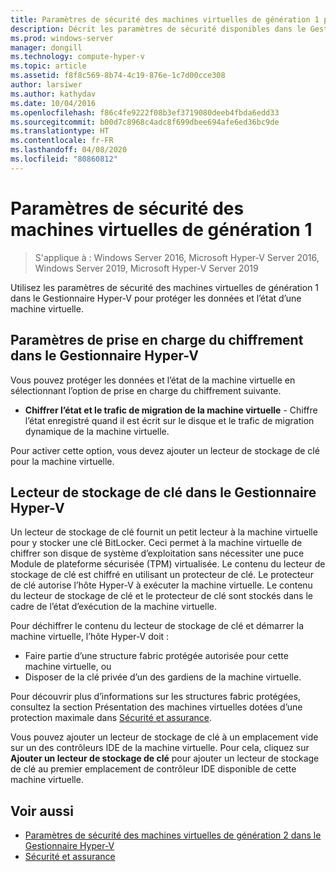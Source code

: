 ```yaml
---
title: Paramètres de sécurité des machines virtuelles de génération 1 pour Hyper-V
description: Décrit les paramètres de sécurité disponibles dans le Gestionnaire Hyper-V pour les machines virtuelles de génération 1
ms.prod: windows-server
manager: dongill
ms.technology: compute-hyper-v
ms.topic: article
ms.assetid: f8f8c569-8b74-4c19-876e-1c7d00cce308
author: larsiwer
ms.author: kathydav
ms.date: 10/04/2016
ms.openlocfilehash: f86c4fe9222f08b3ef3719080deeb4fbda6edd33
ms.sourcegitcommit: b00d7c8968c4adc8f699dbee694afe6ed36bc9de
ms.translationtype: HT
ms.contentlocale: fr-FR
ms.lasthandoff: 04/08/2020
ms.locfileid: "80860812"
---
```

# <a name="generation-1-virtual-machine-security-settings"></a>Paramètres de sécurité des machines virtuelles de génération 1

>S'applique à : Windows Server 2016, Microsoft Hyper-V Server 2016, Windows Server 2019, Microsoft Hyper-V Server 2019

Utilisez les paramètres de sécurité des machines virtuelles de génération 1 dans le Gestionnaire Hyper-V pour protéger les données et l’état d’une machine virtuelle.

## <a name="encryption-support-settings-in-hyper-v-manager"></a>Paramètres de prise en charge du chiffrement dans le Gestionnaire Hyper-V

Vous pouvez protéger les données et l’état de la machine virtuelle en sélectionnant l’option de prise en charge du chiffrement suivante.

- **Chiffrer l’état et le trafic de migration de la machine virtuelle** - Chiffre l’état enregistré quand il est écrit sur le disque et le trafic de migration dynamique de la machine virtuelle.

Pour activer cette option, vous devez ajouter un lecteur de stockage de clé pour la machine virtuelle.

## <a name="key-storage-drive-in-hyper-v-manager"></a>Lecteur de stockage de clé dans le Gestionnaire Hyper-V

Un lecteur de stockage de clé fournit un petit lecteur à la machine virtuelle pour y stocker une clé BitLocker. Ceci permet à la machine virtuelle de chiffrer son disque de système d’exploitation sans nécessiter une puce Module de plateforme sécurisée (TPM) virtualisée. Le contenu du lecteur de stockage de clé est chiffré en utilisant un protecteur de clé. Le protecteur de clé autorise l’hôte Hyper-V à exécuter la machine virtuelle. Le contenu du lecteur de stockage de clé et le protecteur de clé sont stockés dans le cadre de l’état d’exécution de la machine virtuelle.

Pour déchiffrer le contenu du lecteur de stockage de clé et démarrer la machine virtuelle, l’hôte Hyper-V doit :

- Faire partie d’une structure fabric protégée autorisée pour cette machine virtuelle, ou
- Disposer de la clé privée d’un des gardiens de la machine virtuelle.

Pour découvrir plus d’informations sur les structures fabric protégées, consultez la section Présentation des machines virtuelles dotées d’une protection maximale dans [Sécurité et assurance](../../../security/Security-and-Assurance.md).

Vous pouvez ajouter un lecteur de stockage de clé à un emplacement vide sur un des contrôleurs IDE de la machine virtuelle. Pour cela, cliquez sur **Ajouter un lecteur de stockage de clé** pour ajouter un lecteur de stockage de clé au premier emplacement de contrôleur IDE disponible de cette machine virtuelle.

## <a name="see-also"></a>Voir aussi

- [Paramètres de sécurité des machines virtuelles de génération 2 dans le Gestionnaire Hyper-V](Generation-2-virtual-machine-security-settings-for-hyper-v.md)
- [Sécurité et assurance](../../../security/Security-and-Assurance.md)